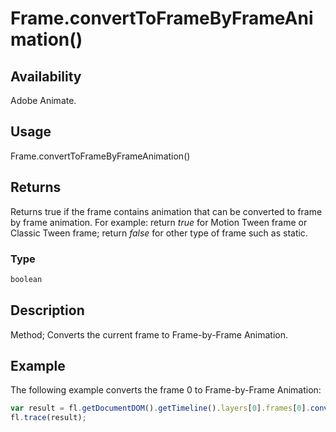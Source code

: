 # Frame.convertToFrameByFrameAnimation()

## Availability

Adobe Animate.

## Usage

Frame.convertToFrameByFrameAnimation()

## Returns

Returns true if the frame contains animation that can be converted to frame by frame animation. For example: return *true* for Motion Tween frame or Classic Tween frame; return *false* for other type of frame such as static.

### Type

```typescript
boolean
```

## Description

Method; Converts the current frame to Frame-by-Frame Animation.

## Example

The following example converts the frame 0 to Frame-by-Frame Animation:

```javascript
var result = fl.getDocumentDOM().getTimeline().layers[0].frames[0].convertToFrameByFrameAnimation(); 
fl.trace(result);
```
